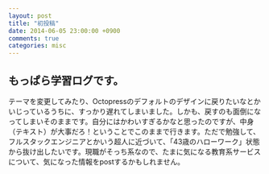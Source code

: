 ```yaml
---
layout: post
title: "初投稿"
date: 2014-06-05 23:00:00 +0900
comments: true
categories: misc
---
```

## もっぱら学習ログです。
テーマを変更してみたり、Octopressのデフォルトのデザインに戻りたいなとかいじっているうちに、すっかり遅れてしまいました。しかも、戻すのも面倒になってしまいそのままです。自分にはかわいすぎるかなと思ったのですが、中身（テキスト）が大事だろ！ということでこのままで行きます。ただで勉強して、フルスタックエンジニアとかいう超人に近づいて、「43歳のハローワーク」状態から抜け出したいです。現職がそっち系なので、たまに気になる教育系サービスについて、気になった情報をpostするかもしれません。